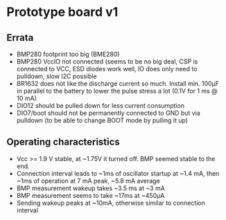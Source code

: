 # Prototype board v1

## Errata
  * BMP280 footprint too big (BME280)
  * BMP280 VccIO not connected (seems to be no big deal, CSP is connected to VCC, ESD diodes work well, IO does only need to pulldown, slow I2C possible
  * BR1632 does not like the discharge current so much. Install min. 100µF in parallel to the battery to lower the pulse stress a lot (0.1V for 1 ms @ 10 mA)
  * DIO12 should be pulled down for less current consumption
  * DIO7/boot should not be permanently connected to GND but via pulldown (to be able to change BOOT mode by pulling it up)

## Operating characteristics
  * Vcc >= 1.9 V stable, at ~1.75V it turned off. BMP seemed stable to the end.
  * Connection interval leads to ~1ms of oscillator startup at ~1.4 mA, then ~1ms of operation at 7 mA peak, ~5.8 mA average
  * BMP measurement wakeup takes ~3.5 ms at ~3 mA
  * BMP measurement seems to take ~17ms at ~450µA
  * Sending wakeup peaks at ~10mA, otherwise similar to connection interval
